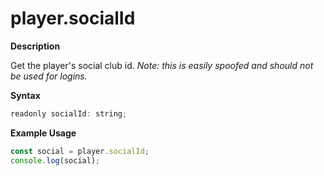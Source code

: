 # player.socialId

**Description**

Get the player's social club id.
_Note: this is easily spoofed and should not be used for logins._

**Syntax**

```js
readonly socialId: string;
```

**Example Usage**

```js
const social = player.socialId;
console.log(social);
```
